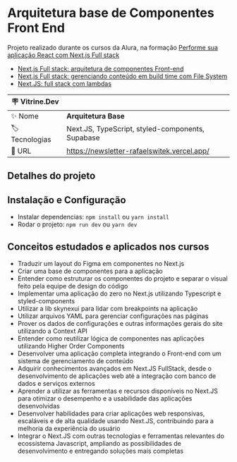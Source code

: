 # Arquitetura base de Componentes Front End

Projeto realizado durante os cursos da Alura, na formação [Performe sua aplicação React com Next.js Full stack](https://cursos.alura.com.br/formacao-react-nextjs-fullstack)
* [Next.js Full stack: arquitetura de componentes Front-end](https://cursos.alura.com.br/course/nextjs-fullstack-arquitetura-componentes-front-end)
* [Next.js Full stack: gerenciando conteúdo em build time com File System](https://cursos.alura.com.br/course/nextjs-fullstack-conteudo-build-time-file-system)
* [Next.JS: full stack com lambdas](https://cursos.alura.com.br/course/nextjs-full-stack-lambdas)

| :placard: Vitrine.Dev |     |
| -------------  | --- |
| :sparkles: Nome        | **Arquitetura Base**
| :label: Tecnologias | Next.JS, TypeScript, styled-components, Supabase
| :rocket: URL         | https://newsletter-rafaelswitek.vercel.app/

## Detalhes do projeto
## Instalação e Configuração

* Instalar dependencias: `npm install` ou `yarn install`
* Rodar o projeto: `npm run dev` ou `yarn dev`

## Conceitos estudados e aplicados nos cursos

* Traduzir um layout do Figma em componentes no Next.js
* Criar uma base de componentes para a aplicação
* Entender como estruturar os componentes do projeto e separar o visual feito pela equipe de design do código
* Implementar uma aplicação do zero no Next.js utilizando Typescript e styled-components
* Utilizar a lib skynexui para lidar com breakpoints na aplicação
* Utilizar arquivos YAML para gerenciar configurações nas páginas
* Prover os dados de configurações e outras informações gerais do site utilizando a Context API
* Entender como reutilizar lógica de componentes nas aplicações utilizando Higher Order Components
* Desenvolver uma aplicação completa integrando o Front-end com um sistema de gerenciamento de conteúdo
* Adquirir conhecimentos avançados em Next.JS FullStack, desde o desenvolvimento de aplicações web até a integração com banco de dados e serviços externos
* Aprender a utilizar as ferramentas e recursos disponíveis no Next.JS para otimizar o desempenho e a usabilidade das aplicações desenvolvidas
* Desenvolver habilidades para criar aplicações web responsivas, escaláveis e de alta qualidade usando Next.JS, contribuindo para a melhoria da experiência do usuário
* Integrar o Next.JS com outras tecnologias e ferramentas relevantes do ecossistema Javascript, ampliando as possibilidades de desenvolvimento e entregando soluções mais completas
